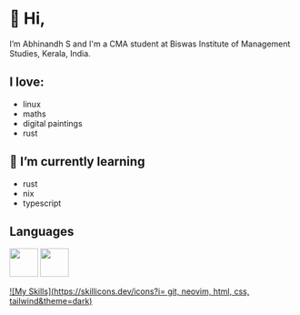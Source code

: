 # 👋 Hi, 
I’m Abhinandh S and I'm a CMA student at Biswas Institute of Management Studies, Kerala, India.

## I love:
- linux
- maths
- digital paintings
- rust

## 🌱 I’m currently learning
- rust
- nix
- typescript

## Languages

<img src="https://github.com/rust-lang/rust-artwork/blob/master/logo/rust-logo-128x128.png" height="50"> <img src="https://search.nixos.org/images/nix-logo.png" height="50">

<!---
abhi-xyz/abhi-xyz is a ✨ special ✨ repository because its `README.md` (this file) appears on your GitHub profile.
You can click the Preview link to take a look at your changes.

![](https://github-readme-stats.vercel.app/api?username=abhi-xyz&theme=rose_pine)
--->





[![My Skills](https://skillicons.dev/icons?i=
git, neovim, html, css, tailwind&theme=dark)](https://skillicons.dev)
